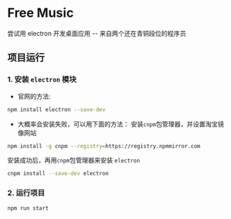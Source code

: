 # Free Music

尝试用 electron 开发桌面应用
-- 来自两个还在青铜段位的程序员

## 项目运行
### 1. 安装 `electron` 模块
- 官网的方法:
```bash
npm install electron --save-dev
```

- 大概率会安装失败，可以用下面的方法：
安装`cnpm`包管理器，并设置淘宝镜像网站
```bash
npm install -g cnpm --registry=https://registry.npmmirror.com
```
安装成功后，再用`cnpm`包管理器来安装 `electron`
```bash
cnpm install --save-dev electron
```

### 2. 运行项目
```bash
npm run start
```